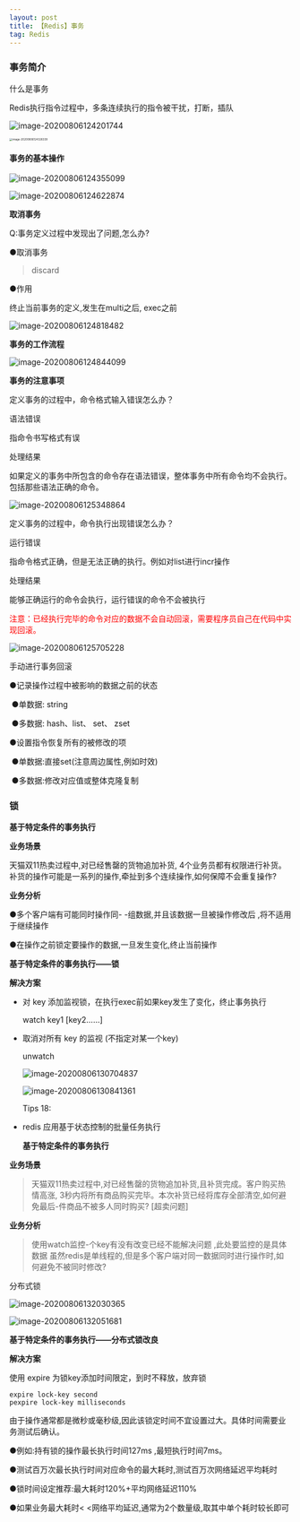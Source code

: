 ```yaml
---
layout: post
title: 【Redis】事务
tag: Redis
---
```



### 事务简介

什么是事务

Redis执行指令过程中，多条连续执行的指令被干扰，打断，插队 

![image-20200806124201744](https://gitee.com/XiaoShenKeHeBen/Static/raw/master/image-20200806124201744.png)

<img src="https://gitee.com/XiaoShenKeHeBen/Static/raw/master/image-20200806124326339.png" alt="image-20200806124326339" style="zoom:33%;" />

#### 事务的基本操作

![image-20200806124355099](https://gitee.com/XiaoShenKeHeBen/Static/raw/master/image-20200806124355099.png)

![image-20200806124622874](https://gitee.com/XiaoShenKeHeBen/Static/raw/master/image-20200806124622874.png)

**取消事务**

Q:事务定义过程中发现出了问题,怎么办?

●取消事务

> discard

●作用

终止当前事务的定义,发生在multi之后, exec之前



![image-20200806124818482](https://gitee.com/XiaoShenKeHeBen/Static/raw/master/image-20200806124818482.png)

**事务的工作流程**

![image-20200806124844099](https://gitee.com/XiaoShenKeHeBen/Static/raw/master/image-20200806124844099.png)

**事务的注意事项**

定义事务的过程中，命令格式输入错误怎么办？ 

语法错误 

指命令书写格式有误 

处理结果 

如果定义的事务中所包含的命令存在语法错误，整体事务中所有命令均不会执行。包括那些语法正确的命令。 

![image-20200806125348864](https://gitee.com/XiaoShenKeHeBen/Static/raw/master/image-20200806125348864.png)

定义事务的过程中，命令执行出现错误怎么办？ 

运行错误 

指命令格式正确，但是无法正确的执行。例如对list进行incr操作 

处理结果 

能够正确运行的命令会执行，运行错误的命令不会被执行 

<font color="red">注意：已经执行完毕的命令对应的数据不会自动回滚，需要程序员自己在代码中实现回滚。 </font>

![image-20200806125705228](https://gitee.com/XiaoShenKeHeBen/Static/raw/master/image-20200806125705228.png)

手动进行事务回滚 

●记录操作过程中被影响的数据之前的状态

​	●单数据: string

​	●多数据: hash、list、 set、 zset

●设置指令恢复所有的被修改的项

​	●单数据:直接set(注意周边属性,例如时效)

​	●多数据:修改对应值或整体克隆复制

### 锁

**基于特定条件的事务执行**

**业务场景**

天猫双11热卖过程中,对已经售罄的货物追加补货, 4个业务员都有权限进行补货。补货的操作可能是一系列的操作,牵扯到多个连续操作,如何保障不会重复操作?

**业务分析**

●多个客户端有可能同时操作同- -组数据,并且该数据一旦被操作修改后 ,将不适用于继续操作

●在操作之前锁定要操作的数据,一旦发生变化,终止当前操作

**基于特定条件的事务执行——锁** 

**解决方案** 

- 对 key 添加监视锁，在执行exec前如果key发生了变化，终止事务执行 

  watch key1 [key2……] 

- 取消对所有 key 的监视 (不指定对某一个key)

  unwatch 

  ![image-20200806130704837](https://gitee.com/XiaoShenKeHeBen/Static/raw/master/image-20200806130704837.png)

  ![image-20200806130841361](https://gitee.com/XiaoShenKeHeBen/Static/raw/master/image-20200806130841361.png)

  Tips 18:

- redis 应用基于状态控制的批量任务执行 

  

  **基于特定条件的事务执行** 

**业务场景**

> 天猫双11热卖过程中,对已经售罄的货物追加补货,且补货完成。客户购买热情高涨, 3秒内将所有商品购买完毕。本次补货已经将库存全部清空,如何避免最后-件商品不被多人同时购买? [超卖问题]

**业务分析**

> 使用watch监控-个key有没有改变已经不能解决问题 ,此处要监控的是具体数据
> 虽然redis是单线程的,但是多个客户端对同一数据同时进行操作时,如何避免不被同时修改?

分布式锁

![image-20200806132030365](https://gitee.com/XiaoShenKeHeBen/Static/raw/master/image-20200806132030365.png)



![image-20200806132051681](https://gitee.com/XiaoShenKeHeBen/Static/raw/master/image-20200806132051681.png)

**基于特定条件的事务执行——分布式锁改良** 

**解决方案** 

使用 expire 为锁key添加时间限定，到时不释放，放弃锁 

```shell
expire lock-key second 
pexpire lock-key milliseconds 
```

由于操作通常都是微秒或毫秒级,因此该锁定时间不宜设置过大。具体时间需要业务测试后确认。

●例如:持有锁的操作最长执行时间127ms ,最短执行时间7ms。

●测试百万次最长执行时间对应命令的最大耗时,测试百万次网络延迟平均耗时

●锁时间设定推荐:最大耗时120%+平均网络延迟110%

●如果业务最大耗时< <网络平均延迟,通常为2个数量级,取其中单个耗时较长即可